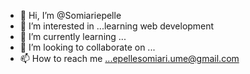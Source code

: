 - 👋 Hi, I’m @Somiariepelle
- 👀 I’m interested in ...learning web development
- 🌱 I’m currently learning ...
- 💞️ I’m looking to collaborate on ...
- 📫 How to reach me ...epellesomiari.ume@gmail.com

<!---
Somiariepelle/Somiariepelle is a ✨ special ✨ repository because its `README.md` (this file) appears on your GitHub profile.
You can click the Preview link to take a look at your changes.
--->
